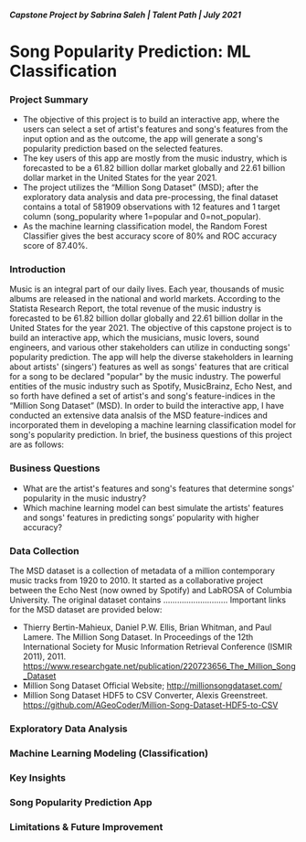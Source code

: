##### Capstone Project by Sabrina Saleh | Talent Path | July 2021

# **Song Popularity Prediction: ML Classification**

### Project Summary
* The objective of this project is to build an interactive app, where the users can select a set of artist's features and song's features from the input option and as the outcome, the app will generate a song's popularity prediction based on the selected features. 
* The key users of this app are mostly from the music industry, which is forecasted to be a 61.82 billion dollar market globally and 22.61 billion dollar market in the United States for the year 2021.
* The project utilizes the “Million Song Dataset” (MSD); after the exploratory data analysis and data pre-processing, the final dataset contains a total of 581909 observations with 12 features and 1 target column (song_popularity where 1=popular and 0=not_popular).   
* As the machine learning classification model, the Random Forest Classifier gives the best accuracy score of 80% and ROC accuracy score of 87.40%.    

### Introduction
Music is an integral part of our daily lives. Each year, thousands of music albums are released in the national and world markets. According to the Statista Research Report, the total revenue of the music industry is forecasted to be 61.82 billion dollar globally and 22.61 billion dollar in the United States for the year 2021. The objective of this capstone project is to build an interactive app, which the musicians, music lovers, sound engineers, and various other stakeholders can utilize in conducting songs' popularity prediction. The app will help the diverse stakeholders in learning about artists' (singers') features as well as songs' features that are critical for a song to be declared "popular" by the music industry. The powerful entities of the music industry such as Spotify, MusicBrainz, Echo Nest, and so forth have defined a set of artist's and song's feature-indices in the “Million Song Dataset” (MSD). In order to build the interactive app, I have conducted an extensive data analsis of the MSD feature-indices and incorporated them in developing a machine learning classification model for song's popularity prediction. In brief, the business questions of this project are as follows:

### Business Questions
* What are the artist's features and song's features that determine songs' popularity in the music industry?
* Which machine learning model can best simulate the artists' features and songs' features in predicting songs’ popularity with higher accuracy?  

### Data Collection
The MSD dataset is a collection of metadata of a million contemporary music tracks from 1920 to 2010. It started as a collaborative project between the Echo Nest (now owned by Spotify) and LabROSA of Columbia University. The original dataset contains ............................ Important links for the MSD dataset are provided below:
* Thierry Bertin-Mahieux, Daniel P.W. Ellis, Brian Whitman, and Paul Lamere. The Million Song Dataset. In Proceedings of the 12th International Society for Music Information Retrieval Conference (ISMIR 2011), 2011. https://www.researchgate.net/publication/220723656_The_Million_Song_Dataset
* Million Song Dataset Official Website; http://millionsongdataset.com/
* Million Song Dataset HDF5 to CSV Converter, Alexis Greenstreet. https://github.com/AGeoCoder/Million-Song-Dataset-HDF5-to-CSV 


### Exploratory Data Analysis

### Machine Learning Modeling (Classification)

### Key Insights

### Song Popularity Prediction App

### Limitations & Future Improvement


